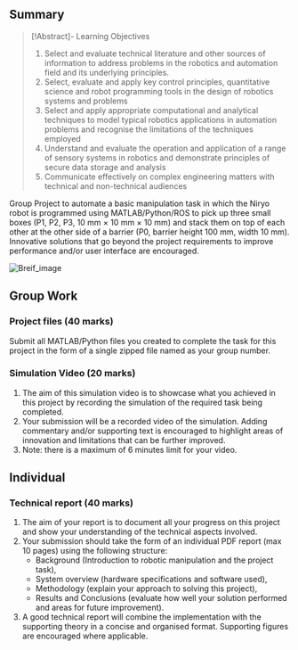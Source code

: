 
## Summary

> [!Abstract]- Learning Objectives
> 1. Select and evaluate technical literature and other sources of information to address problems in the robotics and automation field and its underlying principles.
> 2. Select, evaluate and apply key control principles, quantitative science and robot programming tools in the design of robotics systems and problems
> 3. Select and apply appropriate computational and analytical techniques to model typical robotics applications in automation problems and recognise the limitations of the techniques employed
> 4. Understand and evaluate the operation and application of a range of sensory systems in robotics and demonstrate principles of secure data storage and analysis
> 5. Communicate effectively on complex engineering matters with technical and non-technical audiences

Group Project to automate a basic manipulation task in which the Niryo robot is programmed using MATLAB/Python/ROS to pick up three small boxes (P1, P2, P3, 10 mm × 10 mm × 10 mm) and stack them on top of each other at the other side of a barrier (P0, barrier height 100 mm, width 10 mm).
Innovative solutions that go beyond the project requirements to improve performance and/or user interface are encouraged.

![Breif_image](Brief_image.png)

## Group Work

### Project files (40 marks)
Submit all MATLAB/Python files you created to complete the task for this project in the form of a single zipped file named as your group number.

### Simulation Video (20 marks)
1. The aim of this simulation video is to showcase what you achieved in this project by recording the simulation of the required task being completed.
2. Your submission will be a recorded video of the simulation. Adding commentary and/or supporting text is encouraged to highlight areas of innovation and limitations that can be further improved.
3. Note: there is a maximum of 6 minutes limit for your video.

## Individual

### Technical report (40 marks)

1. The aim of your report is to document all your progress on this project and show your understanding of the technical aspects involved.
2. Your submission should take the form of an individual PDF report (max 10 pages) using the following structure:
	- Background (Introduction to robotic manipulation and the project task),
	- System overview (hardware specifications and software used),
	- Methodology (explain your approach to solving this project),
	- Results and Conclusions (evaluate how well your solution performed and areas for future improvement). 
3. A good technical report will combine the implementation with the supporting theory in a concise and organised format. Supporting figures are encouraged where applicable.
